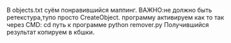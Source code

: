 В objects.txt суём понравившийся маппинг.
ВАЖНО:не должно быть ретекстура,тупо просто CreateObject.
программу активируем как то так через CMD:
cd путь к программе python remover.py
Получившийся результат копируем в кбшки.
